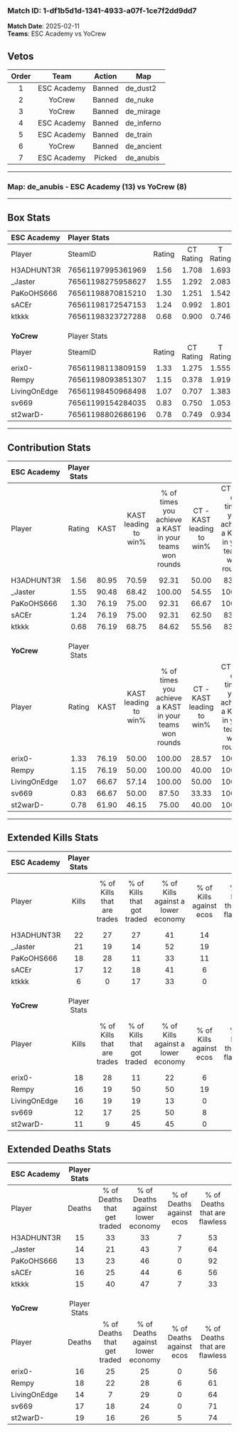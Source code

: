 ### Match ID: 1-df1b5d1d-1341-4933-a07f-1ce7f2dd9dd7  
**Match Date**: 2025-02-11  
**Teams**: ESC Academy vs YoCrew  

## Vetos  

| Order | Team | Action | Map |
| :---: | :--: | :----: | --- |
| 1 | ESC Academy | Banned | de_dust2 |
| 2 | YoCrew | Banned | de_nuke |
| 3 | YoCrew | Banned | de_mirage |
| 4 | ESC Academy | Banned | de_inferno |
| 5 | ESC Academy | Banned | de_train |
| 6 | YoCrew | Banned | de_ancient |
| 7 | ESC Academy | Picked | de_anubis |

---  

### **Map**: de_anubis - ESC Academy (13) vs YoCrew (8)  
---  

## Box Stats  

| **ESC Academy** | Player Stats      |        |           |          |       |       |       |         |        |      |     |
| :- | :- | :-: | :-: | :-: | :-: | :-: | :-: | :-: | :-: | :-: | :-: |
| Player          | SteamID           | Rating | CT Rating | T Rating | KAST  |  ADR  | Kills | Assists | Deaths | K/D  | HS% |
| H3ADHUNT3R      | 76561197995361969 |  1.56  |   1.708   |  1.693   | 80.95 | 107.5 |  22   |    9    |   15   | 1.47 | 59  |
| _Jaster         | 76561198275958627 |  1.55  |   1.292   |  2.083   | 90.48 | 89.1  |  21   |    7    |   14   | 1.50 | 23  |
| PaKoOHS666      | 76561198870815210 |  1.30  |   1.251   |  1.542   | 76.19 | 78.3  |  18   |    4    |   13   | 1.38 | 72  |
| sACEr           | 76561198172547153 |  1.24  |   0.992   |  1.801   | 76.19 | 93.9  |  17   |    5    |   16   | 1.06 | 58  |
| ktkkk           | 76561198323727288 |  0.68  |   0.900   |  0.746   | 76.19 | 50.0  |   6   |    8    |   15   | 0.40 | 50  |
|                 |                   |        |           |          |       |       |       |         |        |      |     |
|                 |                   |        |           |          |       |       |       |         |        |      |     |
|                 |                   |        |           |          |       |       |       |         |        |      |     |
| **YoCrew**      | Player Stats      |        |           |          |       |       |       |         |        |      |     |
| Player          | SteamID           | Rating | CT Rating | T Rating | KAST  |  ADR  | Kills | Assists | Deaths | K/D  | HS% |
| erix0-          | 76561198113809159 |  1.33  |   1.275   |  1.555   | 76.19 | 107.3 |  18   |    7    |   16   | 1.13 | 61  |
| Rempy           | 76561198093851307 |  1.15  |   0.378   |  1.919   | 76.19 | 94.4  |  16   |    7    |   18   | 0.89 | 50  |
| LivingOnEdge    | 76561198450968498 |  1.07  |   0.707   |  1.383   | 66.67 | 61.9  |  16   |    4    |   14   | 1.14 | 43  |
| sv669           | 76561199154284035 |  0.83  |   0.750   |  1.053   | 66.67 | 60.7  |  12   |    5    |   17   | 0.71 | 41  |
| st2warD-        | 76561198802686196 |  0.78  |   0.749   |  0.934   | 61.90 | 80.1  |  11   |    8    |   19   | 0.58 | 54  |
---  

## Contribution Stats  

| **ESC Academy** | Player Stats |       |                      |                                                        |                           |                                                             |                          |                                                            |
| :- | :-: | :-: | :-: | :-: | :-: | :-: | :-: | :-: |
| Player          |    Rating    | KAST  | KAST leading to win% | % of times you achieve a KAST in your teams won rounds | CT - KAST leading to win% | CT - % of times you achieve a KAST in your teams won rounds | T - KAST leading to win% | T - % of times you achieve a KAST in your teams won rounds |
| H3ADHUNT3R      |     1.56     | 80.95 |        70.59         |                         92.31                          |           50.00           |                            83.33                            |          100.00          |                           100.00                           |
| _Jaster         |     1.55     | 90.48 |        68.42         |                         100.00                         |           54.55           |                           100.00                            |          87.50           |                           100.00                           |
| PaKoOHS666      |     1.30     | 76.19 |        75.00         |                         92.31                          |           66.67           |                           100.00                            |          85.71           |                           85.71                            |
| sACEr           |     1.24     | 76.19 |        75.00         |                         92.31                          |           62.50           |                            83.33                            |          87.50           |                           100.00                           |
| ktkkk           |     0.68     | 76.19 |        68.75         |                         84.62                          |           55.56           |                            83.33                            |          85.71           |                           85.71                            |
|                 |              |       |                      |                                                        |                           |                                                             |                          |                                                            |
|                 |              |       |                      |                                                        |                           |                                                             |                          |                                                            |
|                 |              |       |                      |                                                        |                           |                                                             |                          |                                                            |
| **YoCrew**      | Player Stats |       |                      |                                                        |                           |                                                             |                          |                                                            |
| Player          |    Rating    | KAST  | KAST leading to win% | % of times you achieve a KAST in your teams won rounds | CT - KAST leading to win% | CT - % of times you achieve a KAST in your teams won rounds | T - KAST leading to win% | T - % of times you achieve a KAST in your teams won rounds |
| erix0-          |     1.33     | 76.19 |        50.00         |                         100.00                         |           28.57           |                           100.00                            |          66.67           |                           100.00                           |
| Rempy           |     1.15     | 76.19 |        50.00         |                         100.00                         |           40.00           |                           100.00                            |          54.55           |                           100.00                           |
| LivingOnEdge    |     1.07     | 66.67 |        57.14         |                         100.00                         |           50.00           |                           100.00                            |          60.00           |                           100.00                           |
| sv669           |     0.83     | 66.67 |        50.00         |                         87.50                          |           33.33           |                           100.00                            |          62.50           |                           83.33                            |
| st2warD-        |     0.78     | 61.90 |        46.15         |                         75.00                          |           40.00           |                           100.00                            |          50.00           |                           66.67                            |
---  

## Extended Kills Stats  

| **ESC Academy** | Player Stats |                            |                            |                                    |                         |                              |                                 |                                       |                    |           |
| :- | :-: | :-: | :-: | :-: | :-: | :-: | :-: | :-: | :-: | :-: |
| Player          |    Kills     | % of Kills that are trades | % of Kills that got traded | % of Kills against a lower economy | % of Kills against ecos | % of Kills that are flawless | % of Kills that are close duels | % of Kills that are assisted by flash | Pistol Round Kills | AWP Kills |
| H3ADHUNT3R      |      22      |             27             |             27             |                 41                 |           14            |              73              |                5                |                   0                   |         0          |     7     |
| _Jaster         |      21      |             19             |             14             |                 52                 |           19            |              62              |               14                |                   5                   |         10         |     0     |
| PaKoOHS666      |      18      |             28             |             11             |                 33                 |           11            |              72              |               11                |                  11                   |         0          |     1     |
| sACEr           |      17      |             12             |             18             |                 41                 |            6            |              59              |                0                |                   6                   |         0          |     2     |
| ktkkk           |      6       |             0              |             17             |                 33                 |            0            |              50              |                0                |                   0                   |         0          |     0     |
|                 |              |                            |                            |                                    |                         |                              |                                 |                                       |                    |           |
|                 |              |                            |                            |                                    |                         |                              |                                 |                                       |                    |           |
|                 |              |                            |                            |                                    |                         |                              |                                 |                                       |                    |           |
| **YoCrew**      | Player Stats |                            |                            |                                    |                         |                              |                                 |                                       |                    |           |
| Player          |    Kills     | % of Kills that are trades | % of Kills that got traded | % of Kills against a lower economy | % of Kills against ecos | % of Kills that are flawless | % of Kills that are close duels | % of Kills that are assisted by flash | Pistol Round Kills | AWP Kills |
| erix0-          |      18      |             28             |             11             |                 22                 |            6            |              78              |                0                |                   0                   |         0          |     2     |
| Rempy           |      16      |             19             |             50             |                 50                 |           19            |              56              |                0                |                  13                   |         4          |     3     |
| LivingOnEdge    |      16      |             19             |             19             |                 13                 |            0            |              69              |                0                |                   0                   |         0          |     0     |
| sv669           |      12      |             17             |             25             |                 50                 |            8            |              58              |                0                |                   0                   |         0          |     0     |
| st2warD-        |      11      |             9              |             45             |                 45                 |            0            |              18              |                9                |                   0                   |         0          |     0     |
## Extended Deaths Stats  

| **ESC Academy** | Player Stats |                             |                                   |                          |                               |                            |                           |               |
| :- | :-: | :-: | :-: | :-: | :-: | :-: | :-: | :-: |
| Player          |    Deaths    | % of Deaths that get traded | % of Deaths against lower economy | % of Deaths against ecos | % of Deaths that are flawless | % of Deaths that are close | % of Deaths while blinded | Deaths to AWP |
| H3ADHUNT3R      |      15      |             33              |                33                 |            7             |              53               |             0              |             0             |       1       |
| _Jaster         |      14      |             21              |                43                 |            7             |              64               |             0              |             0             |       0       |
| PaKoOHS666      |      13      |             23              |                46                 |            0             |              92               |             0              |            15             |       2       |
| sACEr           |      16      |             25              |                44                 |            6             |              56               |             6              |             0             |       0       |
| ktkkk           |      15      |             40              |                47                 |            7             |              33               |             0              |             0             |       1       |
|                 |              |                             |                                   |                          |                               |                            |                           |               |
|                 |              |                             |                                   |                          |                               |                            |                           |               |
|                 |              |                             |                                   |                          |                               |                            |                           |               |
| **YoCrew**      | Player Stats |                             |                                   |                          |                               |                            |                           |               |
| Player          |    Deaths    | % of Deaths that get traded | % of Deaths against lower economy | % of Deaths against ecos | % of Deaths that are flawless | % of Deaths that are close | % of Deaths while blinded | Deaths to AWP |
| erix0-          |      16      |             25              |                25                 |            0             |              56               |             6              |            19             |       2       |
| Rempy           |      18      |             22              |                28                 |            6             |              61               |             6              |             0             |       1       |
| LivingOnEdge    |      14      |              7              |                29                 |            0             |              64               |             7              |             0             |       1       |
| sv669           |      17      |             18              |                24                 |            0             |              71               |             6              |             6             |       4       |
| st2warD-        |      19      |             16              |                26                 |            5             |              74               |             11             |             0             |       2       |
